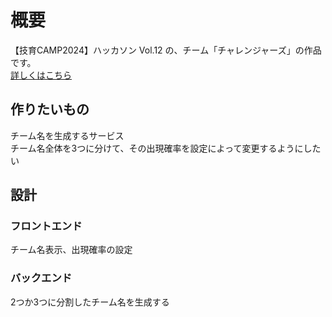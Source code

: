 # 概要

【技育CAMP2024】ハッカソン Vol.12 の、チーム「チャレンジャーズ」の作品です。  
[詳しくはこちら](https://talent.supporterz.jp/events/f21d8384-6997-40a5-add4-d421ecc13a6c/)

## 作りたいもの

チーム名を生成するサービス  
チーム名全体を3つに分けて、その出現確率を設定によって変更するようにしたい

## 設計

### フロントエンド

チーム名表示、出現確率の設定

### バックエンド

2つか3つに分割したチーム名を生成する
